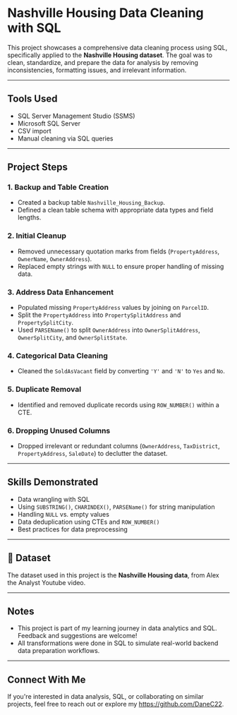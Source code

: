 # Nashville Housing Data Cleaning with SQL

This project showcases a comprehensive data cleaning process using SQL, specifically applied to the **Nashville Housing dataset**. The goal was to clean, standardize, and prepare the data for analysis by removing inconsistencies, formatting issues, and irrelevant information.

---

##  Tools Used

- SQL Server Management Studio (SSMS)
- Microsoft SQL Server
- CSV import
- Manual cleaning via SQL queries

---

##  Project Steps

### 1.  Backup and Table Creation
- Created a backup table `Nashville_Housing_Backup`.
- Defined a clean table schema with appropriate data types and field lengths.

### 2.  Initial Cleanup
- Removed unnecessary quotation marks from fields (`PropertyAddress`, `OwnerName`, `OwnerAddress`).
- Replaced empty strings with `NULL` to ensure proper handling of missing data.

### 3.  Address Data Enhancement
- Populated missing `PropertyAddress` values by joining on `ParcelID`.
- Split the `PropertyAddress` into `PropertySplitAddress` and `PropertySplitCity`.
- Used `PARSEName()` to split `OwnerAddress` into `OwnerSplitAddress`, `OwnerSplitCity`, and `OwnerSplitState`.

### 4.  Categorical Data Cleaning
- Cleaned the `SoldAsVacant` field by converting `'Y'` and `'N'` to `Yes` and `No`.

### 5.  Duplicate Removal
- Identified and removed duplicate records using `ROW_NUMBER()` within a CTE.

### 6.  Dropping Unused Columns
- Dropped irrelevant or redundant columns (`OwnerAddress`, `TaxDistrict`, `PropertyAddress`, `SaleDate`) to declutter the dataset.

---

## Skills Demonstrated

- Data wrangling with SQL
- Using `SUBSTRING()`, `CHARINDEX()`, `PARSEName()` for string manipulation
- Handling `NULL` vs. empty values
- Data deduplication using CTEs and `ROW_NUMBER()`
- Best practices for data preprocessing

---

## 📁 Dataset

The dataset used in this project is the **Nashville Housing data**, from Alex the Analyst Youtube video.

---

## Notes

- This project is part of my learning journey in data analytics and SQL. Feedback and suggestions are welcome!
- All transformations were done in SQL to simulate real-world backend data preparation workflows.

---

## Connect With Me

If you're interested in data analysis, SQL, or collaborating on similar projects, feel free to reach out or explore my https://github.com/DaneC22.

